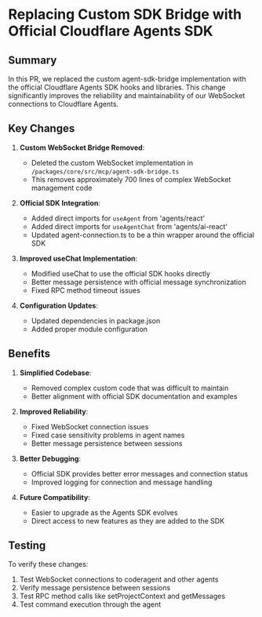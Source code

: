 # Replacing Custom SDK Bridge with Official Cloudflare Agents SDK

## Summary
In this PR, we replaced the custom agent-sdk-bridge implementation with the official Cloudflare Agents SDK hooks and libraries. This change significantly improves the reliability and maintainability of our WebSocket connections to Cloudflare Agents.

## Key Changes

1. **Custom WebSocket Bridge Removed**:
   - Deleted the custom WebSocket implementation in `/packages/core/src/mcp/agent-sdk-bridge.ts`
   - This removes approximately 700 lines of complex WebSocket management code

2. **Official SDK Integration**:
   - Added direct imports for `useAgent` from 'agents/react'
   - Added direct imports for `useAgentChat` from 'agents/ai-react'
   - Updated agent-connection.ts to be a thin wrapper around the official SDK

3. **Improved useChat Implementation**:
   - Modified useChat to use the official SDK hooks directly
   - Better message persistence with official message synchronization 
   - Fixed RPC method timeout issues

4. **Configuration Updates**:
   - Updated dependencies in package.json
   - Added proper module configuration

## Benefits

1. **Simplified Codebase**:
   - Removed complex custom code that was difficult to maintain
   - Better alignment with official SDK documentation and examples

2. **Improved Reliability**:
   - Fixed WebSocket connection issues
   - Fixed case sensitivity problems in agent names
   - Better message persistence between sessions

3. **Better Debugging**:
   - Official SDK provides better error messages and connection status
   - Improved logging for connection and message handling

4. **Future Compatibility**:
   - Easier to upgrade as the Agents SDK evolves
   - Direct access to new features as they are added to the SDK

## Testing

To verify these changes:
1. Test WebSocket connections to coderagent and other agents
2. Verify message persistence between sessions
3. Test RPC method calls like setProjectContext and getMessages
4. Test command execution through the agent